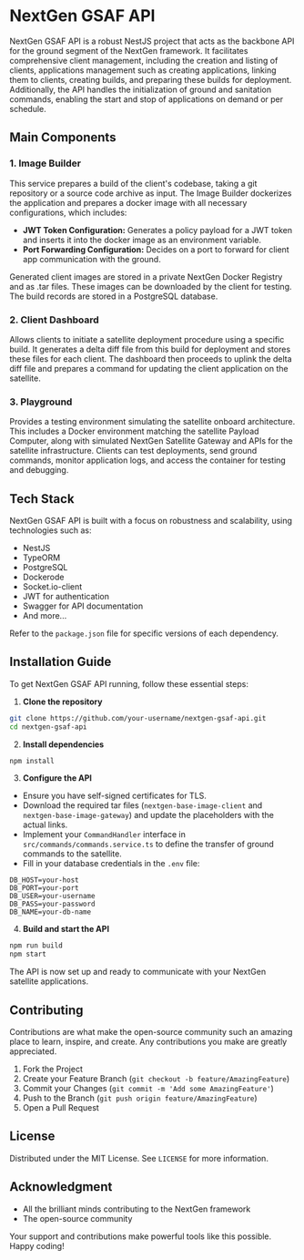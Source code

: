 # NextGen GSAF API

NextGen GSAF API is a robust NestJS project that acts as the backbone API for the ground segment of the NextGen framework. It facilitates comprehensive client management, including the creation and listing of clients, applications management such as creating applications, linking them to clients, creating builds, and preparing these builds for deployment. Additionally, the API handles the initialization of ground and sanitation commands, enabling the start and stop of applications on demand or per schedule.

## Main Components

### 1. Image Builder

This service prepares a build of the client's codebase, taking a git repository or a source code archive as input. The Image Builder dockerizes the application and prepares a docker image with all necessary configurations, which includes:
- **JWT Token Configuration:** Generates a policy payload for a JWT token and inserts it into the docker image as an environment variable.
- **Port Forwarding Configuration:** Decides on a port to forward for client app communication with the ground.

Generated client images are stored in a private NextGen Docker Registry and as .tar files. These images can be downloaded by the client for testing. The build records are stored in a PostgreSQL database.

### 2. Client Dashboard

Allows clients to initiate a satellite deployment procedure using a specific build. It generates a delta diff file from this build for deployment and stores these files for each client. The dashboard then proceeds to uplink the delta diff file and prepares a command for updating the client application on the satellite.

### 3. Playground

Provides a testing environment simulating the satellite onboard architecture. This includes a Docker environment matching the satellite Payload Computer, along with simulated NextGen Satellite Gateway and APIs for the satellite infrastructure. Clients can test deployments, send ground commands, monitor application logs, and access the container for testing and debugging.

## Tech Stack

NextGen GSAF API is built with a focus on robustness and scalability, using technologies such as:

- NestJS
- TypeORM
- PostgreSQL
- Dockerode
- Socket.io-client
- JWT for authentication
- Swagger for API documentation
- And more...

Refer to the `package.json` file for specific versions of each dependency.

## Installation Guide

To get NextGen GSAF API running, follow these essential steps:

1. **Clone the repository**

```bash
git clone https://github.com/your-username/nextgen-gsaf-api.git
cd nextgen-gsaf-api
```

2. **Install dependencies**

```bash
npm install
```

3. **Configure the API**

- Ensure you have self-signed certificates for TLS.
- Download the required tar files (`nextgen-base-image-client` and `nextgen-base-image-gateway`) and update the placeholders with the actual links.
- Implement your `CommandHandler` interface in `src/commands/commands.service.ts` to define the transfer of ground commands to the satellite.
- Fill in your database credentials in the `.env` file:

```plaintext
DB_HOST=your-host
DB_PORT=your-port
DB_USER=your-username
DB_PASS=your-password
DB_NAME=your-db-name
```

4. **Build and start the API**

```bash
npm run build
npm start
```

The API is now set up and ready to communicate with your NextGen satellite applications.

## Contributing

Contributions are what make the open-source community such an amazing place to learn, inspire, and create. Any contributions you make are greatly appreciated.

1. Fork the Project
2. Create your Feature Branch (`git checkout -b feature/AmazingFeature`)
3. Commit your Changes (`git commit -m 'Add some AmazingFeature'`)
4. Push to the Branch (`git push origin feature/AmazingFeature`)
5. Open a Pull Request

## License

Distributed under the MIT License. See `LICENSE` for more information.

## Acknowledgment

- All the brilliant minds contributing to the NextGen framework
- The open-source community

Your support and contributions make powerful tools like this possible. Happy coding!